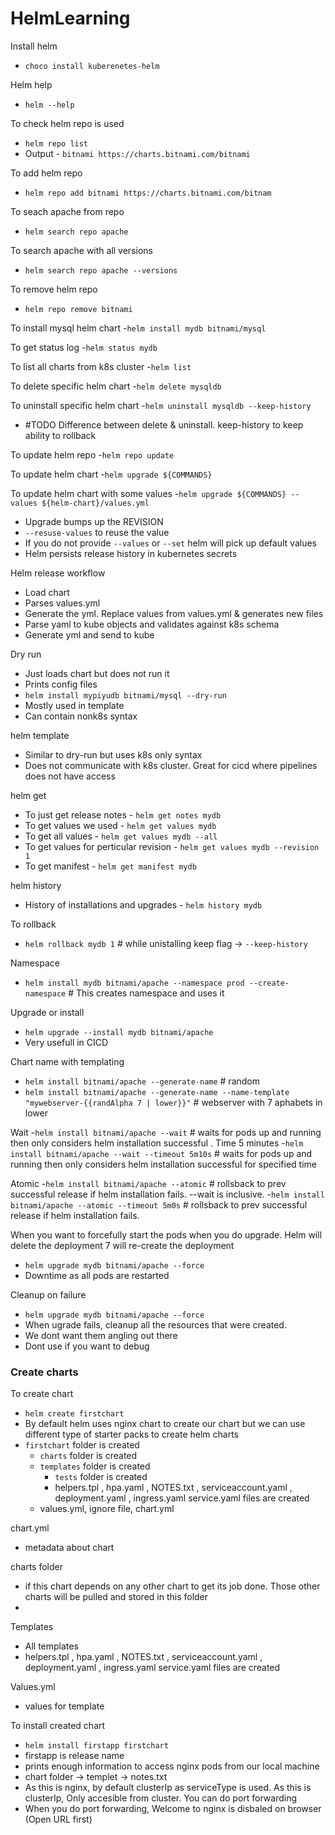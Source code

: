 # HelmLearning

Install helm 
- `choco install kuberenetes-helm`

Helm help 
- `helm --help`

To check helm repo is used 
- `helm repo list`
- Output - `bitnami https://charts.bitnami.com/bitnami`

To add helm repo 
- `helm repo add bitnami https://charts.bitnami.com/bitnam` 

To seach apache from repo 
- `helm search repo apache`

To search apache with all versions 
- `helm search repo apache --versions`

To remove helm repo 
- `helm repo remove bitnami`

To install mysql helm chart 
-`helm install mydb bitnami/mysql`

To get status log 
-`helm status mydb`

To list all charts from k8s cluster 
-`helm list`

To delete specific helm chart 
-`helm delete mysqldb`

To uninstall  specific helm chart 
-`helm uninstall mysqldb --keep-history` 
- #TODO Difference between delete & uninstall. keep-history to keep ability to rollback

To update helm repo 
-`helm repo update`

To update helm chart 
-`helm upgrade ${COMMANDS}`

To update helm chart with some values 
-`helm upgrade ${COMMANDS} --values ${helm-chart}/values.yml`
- Upgrade bumps up the REVISION
- `--resuse-values` to reuse the value
- If you do not provide `--values` or `--set` helm will pick up default values
- Helm persists release history in kubernetes secrets 

Helm release workflow
- Load chart
- Parses values.yml
- Generate the yml. Replace values from values.yml & generates new files 
- Parse yaml to kube objects and validates against k8s schema 
- Generate yml and send to kube


Dry run
- Just loads chart but does not run it
- Prints config files
- `helm install mypiyudb bitnami/mysql --dry-run`
- Mostly used in template
- Can contain nonk8s syntax

helm template
- Similar to dry-run but uses k8s only syntax
- Does not communicate with k8s cluster. Great for cicd where pipelines does not have access

helm get
- To just get release notes - `helm get notes mydb`
- To get values we used - `helm get values mydb`
- To get all values - `helm get values mydb --all`
- To get values for perticular revision - `helm get values mydb --revision 1`
- To get manifest - `helm get manifest mydb`

helm history 
- History of installations and upgrades - `helm history mydb`

To rollback 
- `helm rollback mydb 1` # while unistalling keep flag -> `--keep-history`

Namespace
- `helm install mydb bitnami/apache --namespace prod --create-namespace` # This creates namespace and uses it

Upgrade or install 
- `helm upgrade --install mydb bitnami/apache`
- Very usefull in CICD


Chart name with templating
- `helm install bitnami/apache --generate-name` # random 
- `helm install bitnami/apache --generate-name --name-template "mywebserver-{{randAlpha 7 | lower}}"` # webserver with 7 aphabets in lower

Wait
-`helm install bitnami/apache --wait` # waits for pods up and running then only considers helm installation successful . Time 5 minutes
-`helm install bitnami/apache --wait --timeout 5m10s` # waits for pods up and running then only considers helm installation successful for specified time

Atomic
-`helm install bitnami/apache --atomic` # rollsback to prev successful release if helm installation fails. --wait is inclusive. 
-`helm install bitnami/apache --atomic --timeout 5m0s` # rollsback to prev successful release if helm installation fails. 

When you want to forcefully start the pods when you do upgrade. Helm will delete the deployment 7 will re-create the deployment 
- `helm upgrade mydb bitnami/apache --force`
- Downtime as all pods are restarted

Cleanup on failure 
- `helm upgrade mydb bitnami/apache --force`
- When ugrade fails, cleanup all the resources that were created. 
- We dont want them angling out there 
- Dont use if you want to debug


### Create charts 

To create chart
- `helm create firstchart`
- By default helm uses nginx chart to create our chart but we can use different type of starter packs to create helm charts 
- `firstchart` folder is created 
  - `charts` folder is created
  - `templates` folder is created
    - `tests` folder is created
    - helpers.tpl , hpa.yaml , NOTES.txt , serviceaccount.yaml , deployment.yaml , ingress.yaml  service.yaml files are created
  - values.yml, ignore file, chart.yml 


chart.yml
- metadata about chart

charts folder
- if this chart depends on any other chart to get its job done. Those other charts will be pulled and stored in this folder
- 

Templates
- All templates
- helpers.tpl , hpa.yaml , NOTES.txt , serviceaccount.yaml , deployment.yaml , ingress.yaml  service.yaml files are created

Values.yml
- values for template


To install created chart
- `helm install firstapp firstchart`
- firstapp is release name 
- prints enough information to access nginx pods from our local machine 
- chart folder -> templet -> notes.txt 
- As this is nginx, by default clusterIp as serviceType is used. As this is clusterIp, Only accesible from cluster. You can do port forwarding
- When you do port forwarding, Welcome to nginx is disbaled on browser (Open URL first)





